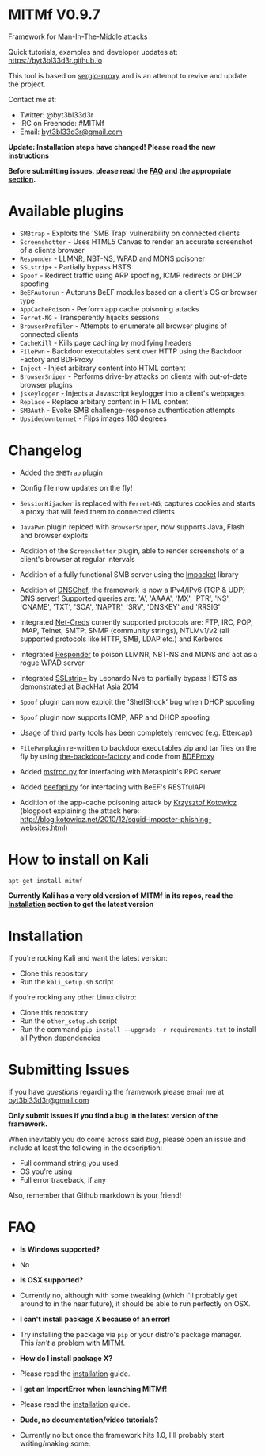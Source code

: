 MITMf V0.9.7
============

Framework for Man-In-The-Middle attacks

Quick tutorials, examples and developer updates at: https://byt3bl33d3r.github.io

This tool is based on [sergio-proxy](https://github.com/supernothing/sergio-proxy) and is an attempt to revive and update the project.

Contact me at:
- Twitter: @byt3bl33d3r
- IRC on Freenode: #MITMf
- Email: byt3bl33d3r@gmail.com

**Update: Installation steps have changed! Please read the new [instructions](#installation)** 

**Before submitting issues, please read the [FAQ](#faq) and the appropriate [section](#submitting-issues).**

Available plugins
=================
- ```SMBtrap``` - Exploits the 'SMB Trap' vulnerability on connected clients
- ```Screenshotter``` -  Uses HTML5 Canvas to render an accurate screenshot of a clients browser
- ```Responder``` - LLMNR, NBT-NS, WPAD and MDNS poisoner
- ```SSLstrip+``` - Partially bypass HSTS
- ```Spoof``` - Redirect traffic using ARP spoofing, ICMP redirects or DHCP spoofing
- ```BeEFAutorun``` - Autoruns BeEF modules based on a client's OS or browser type
- ```AppCachePoison``` - Perform app cache poisoning attacks 
- ```Ferret-NG``` - Transperently hijacks sessions
- ```BrowserProfiler``` - Attempts to enumerate all browser plugins of connected clients
- ```CacheKill``` - Kills page caching by modifying headers
- ```FilePwn``` - Backdoor executables sent over HTTP using the Backdoor Factory and BDFProxy
- ```Inject``` - Inject arbitrary content into HTML content
- ```BrowserSniper``` - Performs drive-by attacks on clients with out-of-date browser plugins
- ```jskeylogger``` - Injects a Javascript keylogger into a client's webpages
- ```Replace``` - Replace arbitary content in HTML content
- ```SMBAuth``` - Evoke SMB challenge-response authentication attempts
- ```Upsidedownternet``` - Flips images 180 degrees

Changelog
=========

- Added the ```SMBTrap``` plugin

- Config file now updates on the fly!

- ```SessionHijacker``` is replaced with ```Ferret-NG```,  captures cookies and starts a proxy that will feed them to connected clients

- ```JavaPwn``` plugin replced with ```BrowserSniper```, now supports Java, Flash and browser exploits

- Addition of the ```Screenshotter``` plugin, able to render screenshots of a client's browser at regular intervals

- Addition of a fully functional SMB server using the [Impacket](https://github.com/CoreSecurity/impacket) library

- Addition of [DNSChef](https://github.com/iphelix/dnschef), the framework is now a IPv4/IPv6 (TCP & UDP) DNS server! Supported queries are: 'A', 'AAAA', 'MX', 'PTR', 'NS', 'CNAME', 'TXT', 'SOA', 'NAPTR', 'SRV', 'DNSKEY' and 'RRSIG'

- Integrated [Net-Creds](https://github.com/DanMcInerney/net-creds) currently supported protocols are:
  FTP, IRC, POP, IMAP, Telnet, SMTP, SNMP (community strings), NTLMv1/v2 (all supported protocols like HTTP, SMB, LDAP etc.) and Kerberos

- Integrated [Responder](https://github.com/SpiderLabs/Responder) to poison LLMNR, NBT-NS and MDNS and act as a rogue WPAD server

- Integrated [SSLstrip+](https://github.com/LeonardoNve/sslstrip2) by Leonardo Nve to partially bypass HSTS as demonstrated at BlackHat Asia 2014 

- ```Spoof``` plugin can now exploit the 'ShellShock' bug when DHCP spoofing 

- ```Spoof``` plugin now supports ICMP, ARP and DHCP spoofing

- Usage of third party tools has been completely removed (e.g. Ettercap)

- ```FilePwn```plugin re-written to backdoor executables zip and tar files on the fly by using [the-backdoor-factory](https://github.com/secretsquirrel/the-backdoor-factory) and code from [BDFProxy](https://github.com/secretsquirrel/BDFProxy)

- Added [msfrpc.py](https://github.com/byt3bl33d3r/msfrpc/blob/master/python-msfrpc/msfrpc.py) for interfacing with Metasploit's RPC server

- Added [beefapi.py](https://github.com/byt3bl33d3r/beefapi) for interfacing with BeEF's RESTfulAPI

- Addition of the app-cache poisoning attack by [Krzysztof Kotowicz](https://github.com/koto/sslstrip) (blogpost explaining the attack here: http://blog.kotowicz.net/2010/12/squid-imposter-phishing-websites.html)

How to install on Kali
======================

```apt-get install mitmf```

**Currently Kali has a very old version of MITMf in its repos, read the [Installation](#installation) section to get the latest version**

Installation
============
If you're rocking Kali and want the latest version:
- Clone this repository
- Run the ```kali_setup.sh``` script

If you're rocking any other Linux distro:
- Clone this repository
- Run the ```other_setup.sh``` script
- Run the command ```pip install --upgrade -r requirements.txt``` to install all Python dependencies

Submitting Issues
=================
If you have *questions* regarding the framework please email me at byt3bl33d3r@gmail.com

**Only submit issues if you find a bug in the latest version of the framework.**

When inevitably you do come across said *bug*, please open an issue and include at least the following in the description:

- Full command string you used
- OS you're using
- Full error traceback, if any

Also, remember that Github markdown is your friend!

FAQ
===
- **Is Windows supported?**
- No

- **Is OSX supported?**
- Currently no, although with some tweaking (which I'll probably get around to in the near future), it should be able to run perfectly on OSX.

- **I can't install package X because of an error!**
- Try installing the package via ```pip``` or your distro's package manager. This *isn't* a problem with MITMf.

- **How do I install package X?**
- Please read the [installation](#installation) guide.

- **I get an ImportError when launching MITMf!**
- Please read the [installation](#installation) guide.

- **Dude, no documentation/video tutorials?**
- Currently no but once the framework hits 1.0, I'll probably start writing/making some.
